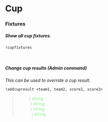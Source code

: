 # Cup

### Fixtures
##### Show all cup fixtures.

    !cupfixtures

<br>

##### Change cup results _(Admin command)_
_This can be used to override a cup result._

    !addcupresult <team1, team2, score1, score2>


><span style="color:white">team1</span>: <span style="color:lightgreen">string</span><br>
><span style="color:white">team2</span>: <span style="color:lightgreen">string</span><br> 
><span style="color:white">score1</span>: <span style="color:lightgreen">string</span><br>
><span style="color:white">score2</span>: <span style="color:lightgreen">string</span>
